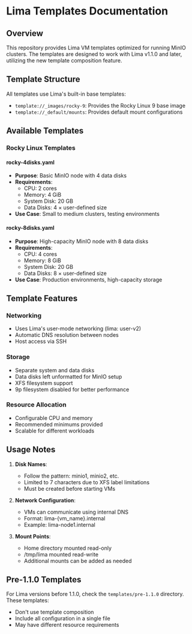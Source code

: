 # Lima Templates Documentation

## Overview

This repository provides Lima VM templates optimized for running MinIO clusters. The templates are designed to work with Lima v1.1.0 and later, utilizing the new template composition feature.

## Template Structure

All templates use Lima's built-in base templates:

- `template://_images/rocky-9`: Provides the Rocky Linux 9 base image
- `template://_default/mounts`: Provides default mount configurations

## Available Templates

### Rocky Linux Templates

#### rocky-4disks.yaml

- **Purpose**: Basic MinIO node with 4 data disks
- **Requirements**:
  - CPU: 2 cores
  - Memory: 4 GiB
  - System Disk: 20 GB
  - Data Disks: 4 × user-defined size
- **Use Case**: Small to medium clusters, testing environments

#### rocky-8disks.yaml

- **Purpose**: High-capacity MinIO node with 8 data disks
- **Requirements**:
  - CPU: 4 cores
  - Memory: 8 GiB
  - System Disk: 20 GB
  - Data Disks: 8 × user-defined size
- **Use Case**: Production environments, high-capacity storage

## Template Features

### Networking

- Uses Lima's user-mode networking (lima: user-v2)
- Automatic DNS resolution between nodes
- Host access via SSH

### Storage

- Separate system and data disks
- Data disks left unformatted for MinIO setup
- XFS filesystem support
- 9p filesystem disabled for better performance

### Resource Allocation

- Configurable CPU and memory
- Recommended minimums provided
- Scalable for different workloads

## Usage Notes

1. **Disk Names**:
   - Follow the pattern: minio1, minio2, etc.
   - Limited to 7 characters due to XFS label limitations
   - Must be created before starting VMs

2. **Network Configuration**:
   - VMs can communicate using internal DNS
   - Format: lima-{vm_name}.internal
   - Example: lima-node1.internal

3. **Mount Points**:
   - Home directory mounted read-only
   - /tmp/lima mounted read-write
   - Additional mounts can be added as needed

## Pre-1.1.0 Templates

For Lima versions before 1.1.0, check the `templates/pre-1.1.0` directory. These templates:

- Don't use template composition
- Include all configuration in a single file
- May have different resource requirements
